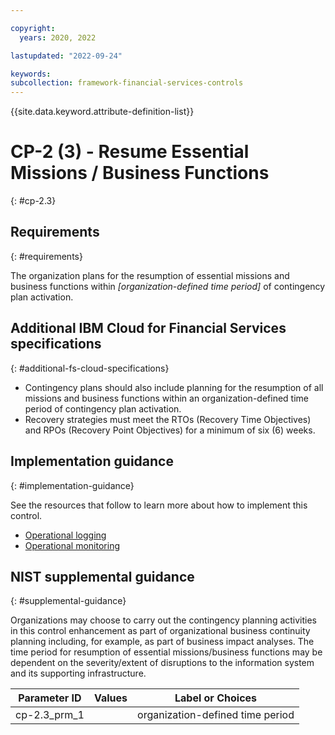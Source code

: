 ```yaml
---

copyright:
  years: 2020, 2022

lastupdated: "2022-09-24"

keywords: 
subcollection: framework-financial-services-controls
---
```


{{site.data.keyword.attribute-definition-list}}

         
# CP-2 (3) - Resume Essential Missions / Business Functions
{: #cp-2.3}

## Requirements
{: #requirements}

The organization plans for the resumption of essential missions and business functions within _[organization-defined time period]_ of contingency plan activation.

## Additional IBM Cloud for Financial Services specifications
{: #additional-fs-cloud-specifications}

- Contingency plans should also include planning for the resumption of all missions and business functions within an organization-defined time period of contingency plan activation.
- Recovery strategies must meet the RTOs (Recovery Time Objectives) and RPOs (Recovery Point Objectives) for a minimum of six (6) weeks.

## Implementation guidance
{: #implementation-guidance}

See the resources that follow to learn more about how to implement this control.

- [Operational logging](/docs/framework-financial-services?topic=framework-financial-services-shared-logging-operational)
- [Operational monitoring](/docs/framework-financial-services?topic=framework-financial-services-shared-monitoring-operational)

## NIST supplemental guidance
{: #supplemental-guidance}

Organizations may choose to carry out the contingency planning activities in this control enhancement as part of organizational business continuity planning including, for example, as part of business impact analyses. The time period for resumption of essential missions/business functions may be dependent on the severity/extent of disruptions to the information system and its supporting infrastructure.

| Parameter ID | Values | Label or Choices |
|---|---|---|
| cp-2.3_prm_1 |  | organization-defined time period |

